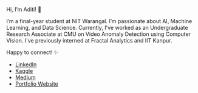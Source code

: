 Hi, I’m Aditi! 👋

I’m a final-year student at NIT Warangal. I’m passionate about AI, Machine Learning, and Data Science. Currently, I've worked as an Undergraduate Research Associate at CMU on Video Anomaly Detection using Computer Vision. I've previously interned at Fractal Analytics and IIT Kanpur.

Happy to connect! ✨

-  [LinkedIn](https://www.linkedin.com/in/aditi-babu)  
-  [Kaggle](https://www.kaggle.com/aditibabu)  
-  [Medium](https://medium.com/@aditib259)  
-  [Portfolio Website](https://aditi25502.wixsite.com/portfolio)

